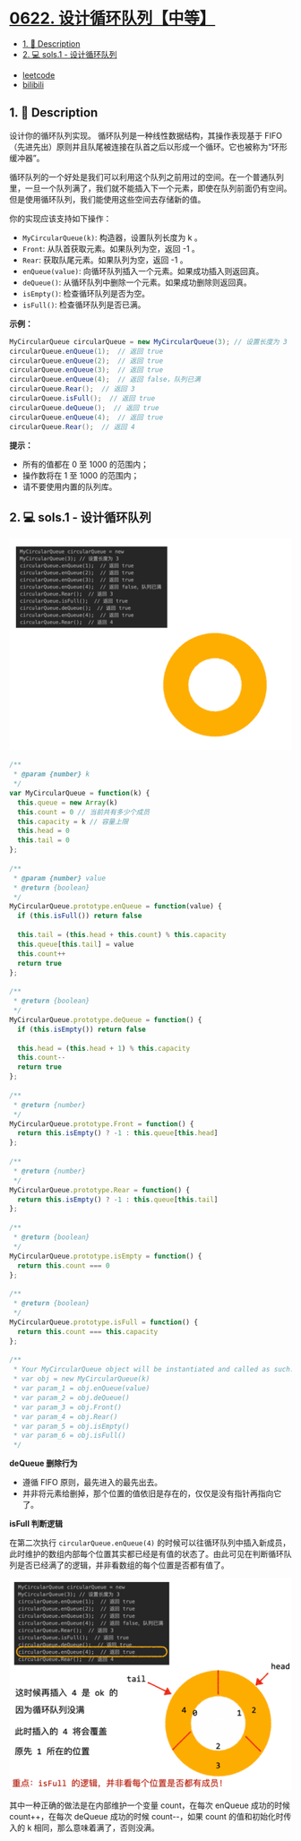 # [0622. 设计循环队列【中等】](https://github.com/Tdahuyou/leetcode/tree/main/0622.%20%E8%AE%BE%E8%AE%A1%E5%BE%AA%E7%8E%AF%E9%98%9F%E5%88%97%E3%80%90%E4%B8%AD%E7%AD%89%E3%80%91)

<!-- region:toc -->
- [1. 📝 Description](#1--description-46)
- [2. 💻 sols.1 - 设计循环队列](#2--sols1---设计循环队列)
<!-- endregion:toc -->
- [leetcode](https://leetcode.cn/problems/design-circular-queue)
- [bilibili](https://www.bilibili.com/video/BV1DivNejEb1/)


## 1. 📝 Description

设计你的循环队列实现。 循环队列是一种线性数据结构，其操作表现基于 FIFO（先进先出）原则并且队尾被连接在队首之后以形成一个循环。它也被称为“环形缓冲器”。

循环队列的一个好处是我们可以利用这个队列之前用过的空间。在一个普通队列里，一旦一个队列满了，我们就不能插入下一个元素，即使在队列前面仍有空间。但是使用循环队列，我们能使用这些空间去存储新的值。

你的实现应该支持如下操作：

- `MyCircularQueue(k)`: 构造器，设置队列长度为 k 。
- `Front`: 从队首获取元素。如果队列为空，返回 -1 。
- `Rear`: 获取队尾元素。如果队列为空，返回 -1 。
- `enQueue(value)`: 向循环队列插入一个元素。如果成功插入则返回真。
- `deQueue()`: 从循环队列中删除一个元素。如果成功删除则返回真。
- `isEmpty()`: 检查循环队列是否为空。
- `isFull()`: 检查循环队列是否已满。

**示例：**

```java
MyCircularQueue circularQueue = new MyCircularQueue(3); // 设置长度为 3
circularQueue.enQueue(1);  // 返回 true
circularQueue.enQueue(2);  // 返回 true
circularQueue.enQueue(3);  // 返回 true
circularQueue.enQueue(4);  // 返回 false，队列已满
circularQueue.Rear();  // 返回 3
circularQueue.isFull();  // 返回 true
circularQueue.deQueue();  // 返回 true
circularQueue.enQueue(4);  // 返回 true
circularQueue.Rear();  // 返回 4
```

**提示：**

- 所有的值都在 0 至 1000 的范围内；
- 操作数将在 1 至 1000 的范围内；
- 请不要使用内置的队列库。

## 2. 💻 sols.1 - 设计循环队列

![](assets/622.%20设计循环队列-题解.gif)

```javascript
/**
 * @param {number} k
 */
var MyCircularQueue = function(k) {
  this.queue = new Array(k)
  this.count = 0 // 当前共有多少个成员
  this.capacity = k // 容量上限
  this.head = 0
  this.tail = 0
};

/**
 * @param {number} value
 * @return {boolean}
 */
MyCircularQueue.prototype.enQueue = function(value) {
  if (this.isFull()) return false

  this.tail = (this.head + this.count) % this.capacity
  this.queue[this.tail] = value
  this.count++
  return true
};

/**
 * @return {boolean}
 */
MyCircularQueue.prototype.deQueue = function() {
  if (this.isEmpty()) return false

  this.head = (this.head + 1) % this.capacity
  this.count--
  return true
};

/**
 * @return {number}
 */
MyCircularQueue.prototype.Front = function() {
  return this.isEmpty() ? -1 : this.queue[this.head]
};

/**
 * @return {number}
 */
MyCircularQueue.prototype.Rear = function() {
  return this.isEmpty() ? -1 : this.queue[this.tail]
};

/**
 * @return {boolean}
 */
MyCircularQueue.prototype.isEmpty = function() {
  return this.count === 0
};

/**
 * @return {boolean}
 */
MyCircularQueue.prototype.isFull = function() {
  return this.count === this.capacity
};

/**
 * Your MyCircularQueue object will be instantiated and called as such:
 * var obj = new MyCircularQueue(k)
 * var param_1 = obj.enQueue(value)
 * var param_2 = obj.deQueue()
 * var param_3 = obj.Front()
 * var param_4 = obj.Rear()
 * var param_5 = obj.isEmpty()
 * var param_6 = obj.isFull()
 */
```

**deQueue 删除行为**

- 遵循 FIFO 原则，最先进入的最先出去。
- 并非将元素给删掉，那个位置的值依旧是存在的，仅仅是没有指针再指向它了。

**isFull 判断逻辑**

在第二次执行 `circularQueue.enQueue(4)` 的时候可以往循环队列中插入新成员，此时维护的数组内部每个位置其实都已经是有值的状态了。由此可见在判断循环队列是否已经满了的逻辑，并非看数组的每个位置是否都有值了。

![](assets/2024-09-25-17-16-45.png)

其中一种正确的做法是在内部维护一个变量 count，在每次 enQueue 成功的时候 count++，在每次 deQueue 成功的时候 count--，如果 count 的值和初始化时传入的 k 相同，那么意味着满了，否则没满。









